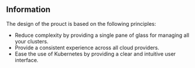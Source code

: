 ## Information

The design of the prouct is based on the following principles:

- Reduce complexity by providing a single pane of glass for managing all your clusters.
- Provide a consistent experience across all cloud providers.
- Ease the use of Kubernetes by providing a clear and intuitive user interface.
